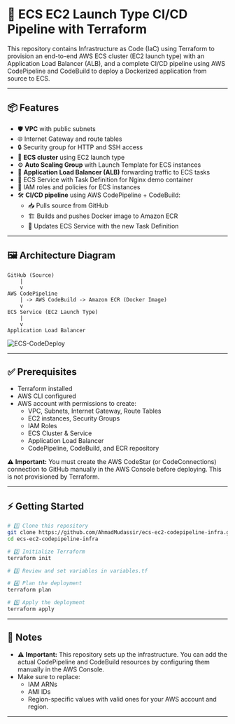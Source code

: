 # 🚀 ECS EC2 Launch Type CI/CD Pipeline with Terraform

This repository contains Infrastructure as Code (IaC) using Terraform to provision an end-to-end AWS ECS cluster (EC2 launch type) with an Application Load Balancer (ALB), and a complete CI/CD pipeline using AWS CodePipeline and CodeBuild to deploy a Dockerized application from source to ECS.

---

## 📦 Features

- 🛡 **VPC** with public subnets
- 🌐 Internet Gateway and route tables
- 🔒 Security group for HTTP and SSH access
- 🧩 **ECS cluster** using EC2 launch type
- ⚙️ **Auto Scaling Group** with Launch Template for ECS instances
- 🎯 **Application Load Balancer (ALB)** forwarding traffic to ECS tasks
- 🐳 ECS Service with Task Definition for Nginx demo container
- 🔑 IAM roles and policies for ECS instances
- 🛠 **CI/CD pipeline** using AWS CodePipeline + CodeBuild:
  - 📥 Pulls source from GitHub
  - 🏗 Builds and pushes Docker image to Amazon ECR
  - 🚀 Updates ECS Service with the new Task Definition

---

## 🖼 Architecture Diagram

```
GitHub (Source)
    |
    v
AWS CodePipeline
    | -> AWS CodeBuild -> Amazon ECR (Docker Image)
    v
ECS Service (EC2 Launch Type)
    |
    v
Application Load Balancer
```


![ECS-CodeDeploy](https://github.com/user-attachments/assets/759636b3-731f-4aff-82ea-9d4dd3cbfc6a)

---

## ✅ Prerequisites

- Terraform installed
- AWS CLI configured
- AWS account with permissions to create:
  - VPC, Subnets, Internet Gateway, Route Tables
  - EC2 instances, Security Groups
  - IAM Roles
  - ECS Cluster & Service
  - Application Load Balancer
  - CodePipeline, CodeBuild, and ECR repository

⚠️ **Important:** You must create the AWS CodeStar (or CodeConnections) connection to GitHub manually in the AWS Console before deploying. This is not provisioned by Terraform.

---

## ⚡ Getting Started

```bash
# 1️⃣ Clone this repository
git clone https://github.com/AhmadMudassir/ecs-ec2-codepipeline-infra.git
cd ecs-ec2-codepipeline-infra

# 2️⃣ Initialize Terraform
terraform init

# 3️⃣ Review and set variables in variables.tf

# 4️⃣ Plan the deployment
terraform plan

# 5️⃣ Apply the deployment
terraform apply
```

---

## 📝 Notes

- ⚠️ **Important:** This repository sets up the infrastructure. You can add the actual CodePipeline and CodeBuild resources by configuring them manually in the AWS Console.
- Make sure to replace:
  - IAM ARNs
  - AMI IDs
  - Region-specific values
  with valid ones for your AWS account and region.

---

